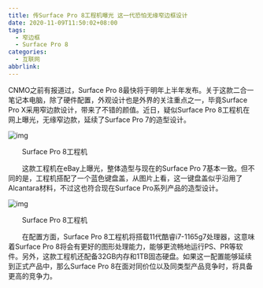 ```yaml
---
title: 传Surface Pro 8工程机曝光 这一代恐怕无缘窄边框设计
date: 2020-11-09T11:50:02+08:00
tags:
  - 窄边框
  - Surface Pro 8
categories:
  - 互联网
abbrlink:
---
```


CNMO之前有报道过，Surface Pro 8最快将于明年上半年发布。关于这款二合一笔记本电脑，除了硬件配置，外观设计也是外界的关注重点之一，毕竟Surface Pro X采用窄边款设计，带来了不错的颜值。近日，疑似Surface Pro 8工程机在网上曝光，无缘窄边款，延续了Surface Pro 7的造型设计。

![img](https://cdn.jsdelivr.net/gh/yakeing/Documentation@main/Hexo/images/9d21-kcieyvz4083702.jpg)

　　Surface Pro 8工程机

　　这款工程机在eBay上曝光，整体造型与现在的Surface Pro 7基本一致。但不同的是，工程机搭配了一个蓝色键盘盖，从图片上看，这一键盘盖似乎沿用了Alcantara材料，不过这也符合现在Surface Pro系列产品的造型设计。

![img](https://cdn.jsdelivr.net/gh/yakeing/Documentation@main/Hexo/images/3cbe-kcieyvz4083701.jpg)

　　Surface Pro 8工程机

　　在配置方面，Surface Pro 8工程机将搭载11代酷睿i7-1165g7处理器，这意味着Surface Pro 8将会有更好的图形处理能力，能够更流畅地运行PS、PR等软件。另外，这款工程机还配备32GB内存和1TB固态硬盘。如果这一配置能够延续到正式产品中，那么Surface Pro 8在面对同价位以及同类型产品竞争时，将具备更高的竞争力。
